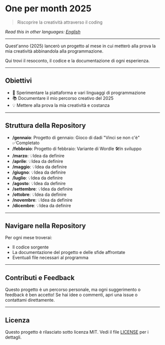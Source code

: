 # One per month 2025
>Riscoprire la creatività attraverso il coding

*Read this in other languages: [English](README.EN.md)*

---

Quest'anno (2025) lancerò un progetto al mese in cui metterò alla prova la mia creatività abbinandola alla programmazione.

Qui trovi il resoconto, il codice e la documentazione di ogni esperienza.

---

## Obiettivi
- 🚀 Sperimentare la piattaforma e vari linguaggi di programmazione
- 📚 Documentare il mio percorso creativo del 2025
- 💡 Mettere alla prova la mia creatività e costanza

---

## Struttura della Repository
- **/gennaio**: Progetto di gennaio: Gioco di dadi "Vinci se non c'è" ✅Completato
- **/febbraio**: Progetto di febbraio: Variante di Wordle 🛠In sviluppo
- **/marzo**: 💡Idea da definire
- **/aprile**: 💡Idea da definire
- **/maggio**: 💡Idea da definire
- **/giugno**: 💡Idea da definire
- **/luglio**: 💡Idea da definire
- **/agosto**: 💡Idea da definire
- **/settembre**: 💡Idea da definire
- **/ottobre**: 💡Idea da definire
- **/novembre**: 💡Idea da definire
- **/dicembre**: 💡Idea da definire

---

## Navigare nella Repository
Per ogni mese troverai:
- Il codice sorgente
- La documentazione del progetto e delle sfide affrontate
- Eventuali file necessari al programma

---

## Contributi e Feedback
Questo progetto è un percorso personale, ma ogni suggerimento o feedback è ben accetto! Se hai idee o commenti, apri una issue o contattami direttamente.

---

## Licenza
Questo progetto è rilasciato sotto licenza MIT. Vedi il file [LICENSE](LICENSE) per i dettagli.
